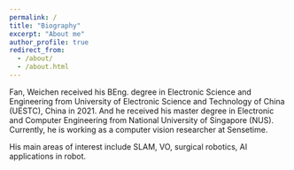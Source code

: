 ```yaml
---
permalink: /
title: "Biography"
excerpt: "About me"
author_profile: true
redirect_from: 
  - /about/
  - /about.html
---
```


Fan, Weichen received his BEng. degree in Electronic Science and Engineering from University of Electronic Science and Technology of China (UESTC), China in 2021. And he received his master degree in Electronic and Computer Engineering from National University of Singapore (NUS). Currently, he is working as a computer vision researcher at Sensetime.

His main areas of interest include SLAM, VO, surgical robotics, AI applications in robot.

